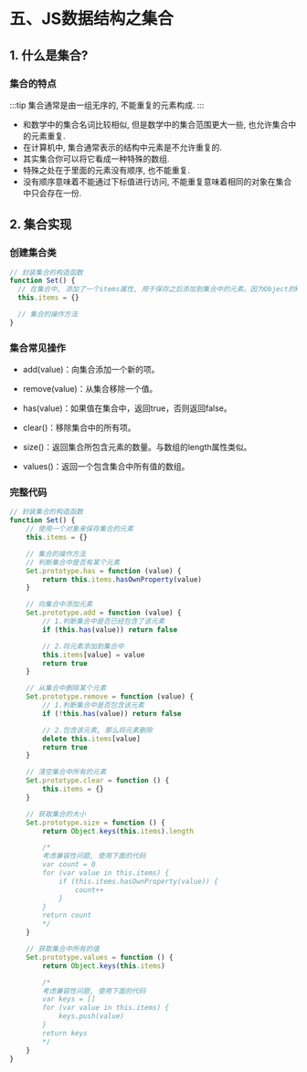 # 五、JS数据结构之集合

## 1. 什么是集合?

### 集合的特点

:::tip
集合通常是由一组无序的, 不能重复的元素构成.
:::

- 和数学中的集合名词比较相似, 但是数学中的集合范围更大一些, 也允许集合中的元素重复.
- 在计算机中, 集合通常表示的结构中元素是不允许重复的.
- 其实集合你可以将它看成一种特殊的数组.
- 特殊之处在于里面的元素没有顺序, 也不能重复.
- 没有顺序意味着不能通过下标值进行访问, 不能重复意味着相同的对象在集合中只会存在一份.

## 2. 集合实现

### 创建集合类

```js
// 封装集合的构造函数
function Set() {
  // 在集合中, 添加了一个items属性, 用于保存之后添加到集合中的元素。因为Object的keys本身就是一个集合。
  this.items = {}

  // 集合的操作方法
}
```

### 集合常见操作

* add(value)：向集合添加一个新的项。

* remove(value)：从集合移除一个值。

* has(value)：如果值在集合中，返回true，否则返回false。

* clear()：移除集合中的所有项。

* size()：返回集合所包含元素的数量。与数组的length属性类似。

* values()：返回一个包含集合中所有值的数组。

### 完整代码

```js
// 封装集合的构造函数
function Set() {
    // 使用一个对象来保存集合的元素
    this.items = {}

    // 集合的操作方法
    // 判断集合中是否有某个元素
    Set.prototype.has = function (value) {
        return this.items.hasOwnProperty(value)
    }

    // 向集合中添加元素
    Set.prototype.add = function (value) {
        // 1.判断集合中是否已经包含了该元素
        if (this.has(value)) return false

        // 2.将元素添加到集合中
        this.items[value] = value
        return true
    }

    // 从集合中删除某个元素
    Set.prototype.remove = function (value) {
        // 1.判断集合中是否包含该元素
        if (!this.has(value)) return false

        // 2.包含该元素, 那么将元素删除
        delete this.items[value]
        return true
    }

    // 清空集合中所有的元素
    Set.prototype.clear = function () {
        this.items = {}
    }

    // 获取集合的大小
    Set.prototype.size = function () {
        return Object.keys(this.items).length

        /*
        考虑兼容性问题, 使用下面的代码
        var count = 0
        for (var value in this.items) {
            if (this.items.hasOwnProperty(value)) {
                count++
            }
        }
        return count
        */
    }

    // 获取集合中所有的值
    Set.prototype.values = function () {
        return Object.keys(this.items)

        /*
        考虑兼容性问题, 使用下面的代码
        var keys = []
        for (var value in this.items) {
            keys.push(value)
        }
        return keys
        */
    }
}
```
